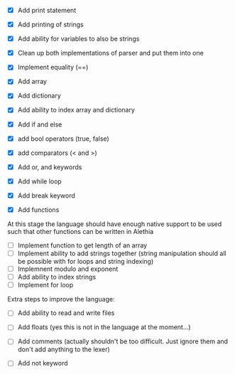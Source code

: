 - [x] Add print statement
- [x] Add printing of strings
- [x] Add ability for variables to also be strings
- [x] Clean up both implementations of parser and put them into one
- [x] Implement equality (==)
- [x] Add array
- [x] Add dictionary
- [x] Add ability to index array and dictionary
- [x] Add if and else
- [x] add bool operators (true, false)
- [x] add comparators (< and >)
- [x] Add or, and keywords
- [x] Add while loop
- [x] Add break keyword
- [x] Add functions


At this stage the language should have enough native support to be used such that other functions can be written in Alethia
- [ ] Implement function to get length of an array
- [ ] Implement ability to add strings together (string manipulation should all be possible with for loops and string indexing)
- [ ] Implemnent modulo and exponent
- [ ] Add ability to index strings
- [ ] Implement for loop

Extra steps to improve the language:
- [ ] Add ability to read and write files
- [ ] Add floats (yes this is not in the language at the moment...)
- [ ] Add comments (actually shouldn't be too difficult. Just ignore them and don't add anything to the lexer)
- [ ] Add not keyword


